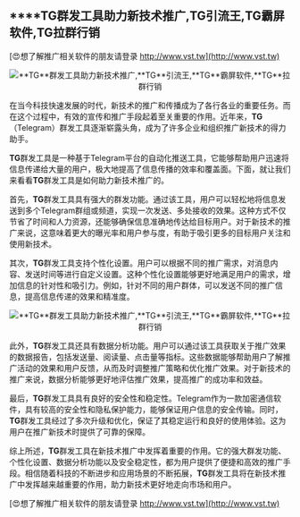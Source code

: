 ## ****TG**群发工具助力新技术推广,**TG**引流王,**TG**霸屏软件,**TG**拉群行销**

[😍想了解推广相关软件的朋友请登录 http://www.vst.tw](http://www.vst.tw)

 <center><img src="https://vst.tw/MP4/tuiguang/png/5.png" alt="**TG**群发工具助力新技术推广,**TG**引流王,**TG**霸屏软件,**TG**拉群行销"></center>

在当今科技快速发展的时代，新技术的推广和传播成为了各行各业的重要任务。而在这个过程中，有效的宣传和推广手段起着至关重要的作用。近年来，**TG**（Telegram）群发工具逐渐崭露头角，成为了许多企业和组织推广新技术的得力助手。

**TG**群发工具是一种基于Telegram平台的自动化推送工具，它能够帮助用户迅速将信息传递给大量的用户，极大地提高了信息传播的效率和覆盖面。下面，就让我们来看看**TG**群发工具是如何助力新技术推广的。

首先，**TG**群发工具具有强大的群发功能。通过该工具，用户可以轻松地将信息发送到多个Telegram群组或频道，实现一次发送、多处接收的效果。这种方式不仅节省了时间和人力资源，还能够确保信息准确地传达给目标用户。对于新技术的推广来说，这意味着更大的曝光率和用户参与度，有助于吸引更多的目标用户关注和使用新技术。

其次，**TG**群发工具支持个性化设置。用户可以根据不同的推广需求，对消息内容、发送时间等进行自定义设置。这种个性化设置能够更好地满足用户的需求，增加信息的针对性和吸引力。例如，针对不同的用户群体，可以发送不同的推广信息，提高信息传递的效果和精准度。

 <center><img src="https://vst.tw/MP4/tuiguang/png/3.png" alt="**TG**群发工具助力新技术推广,**TG**引流王,**TG**霸屏软件,**TG**拉群行销"></center>

此外，**TG**群发工具还具有数据分析功能。用户可以通过该工具获取关于推广效果的数据报告，包括发送量、阅读量、点击量等指标。这些数据能够帮助用户了解推广活动的效果和用户反馈，从而及时调整推广策略和优化推广效果。对于新技术的推广来说，数据分析能够更好地评估推广效果，提高推广的成功率和效益。

最后，**TG**群发工具具有良好的安全性和稳定性。Telegram作为一款加密通信软件，具有较高的安全性和隐私保护能力，能够保证用户信息的安全传输。同时，**TG**群发工具经过了多次升级和优化，保证了其稳定运行和良好的使用体验。这为用户在推广新技术时提供了可靠的保障。

综上所述，**TG**群发工具在新技术推广中发挥着重要的作用。它的强大群发功能、个性化设置、数据分析功能以及安全稳定性，都为用户提供了便捷和高效的推广手段。相信随着科技的不断进步和应用场景的不断拓展，**TG**群发工具将在新技术推广中发挥越来越重要的作用，助力新技术更好地走向市场和用户。

[😍想了解推广相关软件的朋友请登录 http://www.vst.tw](http://www.vst.tw)



